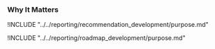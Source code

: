 ### Why It Matters

!INCLUDE "../../reporting/recommendation_development/purpose.md"

!INCLUDE "../../reporting/roadmap_development/purpose.md"
